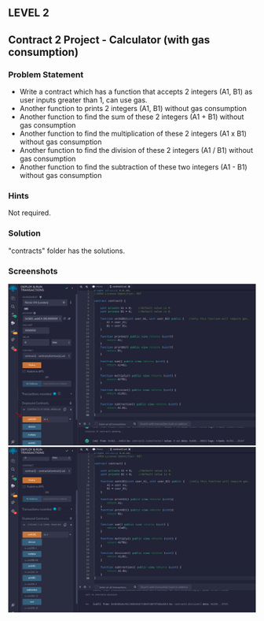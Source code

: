 ## LEVEL 2

## Contract 2 Project - Calculator (with gas consumption)

### Problem Statement

- Write a contract which has a function that accepts 2 integers (A1, B1) as user inputs greater than 1, can use gas.
- Another function to prints 2 integers (A1, B1) without gas consumption
- Another function to find the sum of these 2 integers (A1 + B1) without gas consumption
- Another function to find the multiplication of these 2 integers (A1 x B1) without gas consumption
- Another function to find the division of these 2 integers (A1 / B1) without gas consumption
- Another function to find the subtraction of these two integers (A1 - B1) without gas consumption

### Hints

Not required.

### Solution

"contracts" folder has the solutions.

### Screenshots

![screenshot 1](screenshots/output1.png)
![screenshot 2](screenshots/output2.png)
